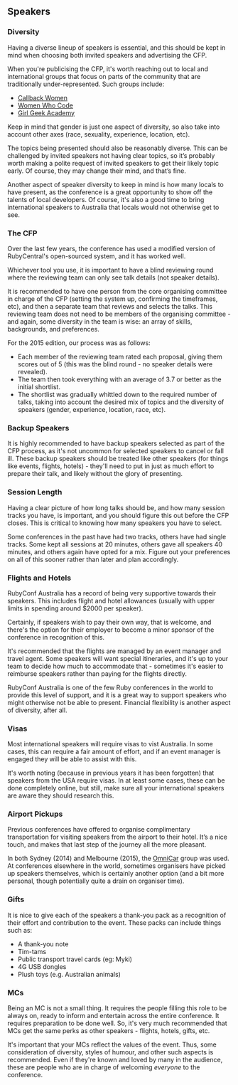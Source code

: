 ## Speakers

### Diversity

Having a diverse lineup of speakers is essential, and this should be kept in mind when choosing both invited speakers and advertising the CFP.

When you're publicising the CFP, it's worth reaching out to local and international groups that focus on parts of the community that are traditionally under-represented. Such groups include:

* [Callback Women](http://www.callbackwomen.com)
* [Women Who Code](https://www.womenwhocode.com)
* [Girl Geek Academy](http://girlgeekacademy.com)

Keep in mind that gender is just one aspect of diversity, so also take into account other axes (race, sexuality, experience, location, etc).

The topics being presented should also be reasonably diverse. This can be challenged by invited speakers not having clear topics, so it’s probably worth making a polite request of invited speakers to get their likely topic early. Of course, they may change their mind, and that’s fine.

Another aspect of speaker diversity to keep in mind is how many locals to have present, as the conference is a great opportunity to show off the talents of local developers. Of course, it's also a good time to bring international speakers to Australia that locals would not otherwise get to see.

### The CFP

Over the last few years, the conference has used a modified version of RubyCentral's open-sourced system, and it has worked well.

Whichever tool you use, it is important to have a blind reviewing round where the reviewing team can only see talk details (not speaker details).

It is recommended to have one person from the core organising committee in charge of the CFP (setting the system up, confirming the timeframes, etc), and then a separate team that reviews and selects the talks. This reviewing team does not need to be members of the organising committee - and again, some diversity in the team is wise: an array of skills, backgrounds, and preferences.

For the 2015 edition, our process was as follows:

* Each member of the reviewing team rated each proposal, giving them scores out of 5 (this was the blind round - no speaker details were revealed).
* The team then took everything with an average of 3.7 or better as the initial shortlist.
* The shortlist was gradually whittled down to the required number of talks, taking into account the desired mix of topics and the diversity of speakers (gender, experience, location, race, etc).

### Backup Speakers

It is highly recommended to have backup speakers selected as part of the CFP process, as it's not uncommon for selected speakers to cancel or fall ill. These backup speakers should be treated like other speakers (for things like events, flights, hotels) - they'll need to put in just as much effort to prepare their talk, and likely without the glory of presenting.

### Session Length

Having a clear picture of how long talks should be, and how many session tracks you have, is important, and you should figure this out before the CFP closes. This is critical to knowing how many speakers you have to select.

Some conferences in the past have had two tracks, others have had single tracks. Some kept all sessions at 20 minutes, others gave all speakers 40 minutes, and others again have opted for a mix. Figure out your preferences on all of this sooner rather than later and plan accordingly.

### Flights and Hotels

RubyConf Australia has a record of being very supportive towards their speakers. This includes flight and hotel allowances (usually with upper limits in spending around $2000 per speaker).

Certainly, if speakers wish to pay their own way, that is welcome, and there's the option for their employer to become a minor sponsor of the conference in recognition of this.

It's recommended that the flights are managed by an event manager and travel agent. Some speakers will want special itineraries, and it's up to your team to decide how much to accommodate that - sometimes it's easier to reimburse speakers rather than paying for the flights directly.

RubyConf Australia is one of the few Ruby conferences in the world to provide this level of support, and it is a great way to support speakers who might otherwise not be able to present. Financial flexibility is another aspect of diversity, after all.

### Visas

Most international speakers will require visas to vist Australia. In some cases, this can require a fair amount of effort, and if an event manager is engaged they will be able to assist with this.

It's worth noting (because in previous years it has been forgotten) that speakers from the USA require visas. In at least some cases, these can be done completely online, but still, make sure all your international speakers are aware they should research this.

### Airport Pickups

Previous conferences have offered to organise complimentary transportation for visiting speakers from the airport to their hotel. It’s a nice touch, and makes that last step of the journey all the more pleasant.

In both Sydney (2014) and Melbourne (2015), the [OmniCar](https://www.omnicar.com.au) group was used. At conferences elsewhere in the world, sometimes organisers have picked up speakers themselves, which is certainly another option (and a bit more personal, though potentially quite a drain on organiser time).

### Gifts

It is nice to give each of the speakers a thank-you pack as a recognition of their effort and contribution to the event. These packs can include things such as:

* A thank-you note
* Tim-tams
* Public transport travel cards (eg: Myki)
* 4G USB dongles
* Plush toys (e.g. Australian animals)

### MCs

Being an MC is not a small thing. It requires the people filling this role to be always on, ready to inform and entertain across the entire conference. It requires preparation to be done well. So, it's very much recommended that MCs get the same perks as other speakers - flights, hotels, gifts, etc.

It's important that your MCs reflect the values of the event. Thus, some consideration of diversity, styles of humour, and other such aspects is recommended. Even if they're known and loved by many in the audience, these are people who are in charge of welcoming _everyone_ to the conference.
